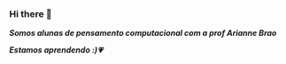 ### Hi there 👋

<b><i>Somos alunas de pensamento computacional com a prof Arianne Brao
  
Estamos aprendendo :)&#128151;
